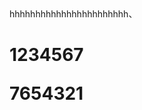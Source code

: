 <!DOCTYPE html>
<html lang="en">
<head>
    <meta charset="UTF-8">
    <title>HAPPY</title>
</head>
<body>
<hi>hhhhhhhhhhhhhhhhhhhhhhh、<h1/>
  <p>1234567<p/>
  <p>7654321<p/>
</body>
</html>

